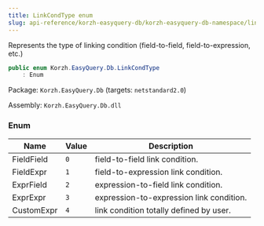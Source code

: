 ```yaml
---
title: LinkCondType enum
slug: api-reference/korzh-easyquery-db/korzh-easyquery-db-namespace/linkcondtype-enum
---
```



Represents the type of linking condition (field-to-field, field-to-expression, etc.)
```csharp
public enum Korzh.EasyQuery.Db.LinkCondType
    : Enum

```
Package: `Korzh.EasyQuery.Db` (targets: `netstandard2.0`)

Assembly: `Korzh.EasyQuery.Db.dll`

### Enum

| Name | Value | Description | 
| --- | --- | --- | 
| FieldField | `0` | field-to-field link condition. | 
| FieldExpr | `1` | field-to-expression link condition. | 
| ExprField | `2` | expression-to-field link condition. | 
| ExprExpr | `3` | expression-to-expression link condition. | 
| CustomExpr | `4` | link condition totally defined by user. |